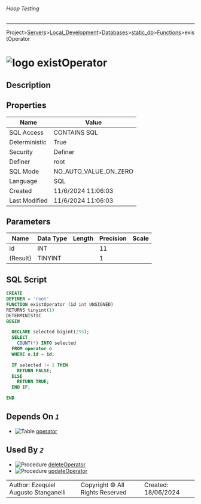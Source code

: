 ###### Hoop Testing
___
Project>[Servers](../../../../Servers.md)>[Local_Development](../../../Local_Development.md)>[Databases](../../Databases.md)>[static_db](../static_db.md)>[Functions](Functions.md)>existOperator


# ![logo](../../../../../Images/function64.svg) existOperator

## <a name="#Description"></a>Description
> 
## <a name="#Properties"></a>Properties
|Name|Value|
|---|---|
|SQL Access|CONTAINS SQL|
|Deterministic|True|
|Security|Definer|
|Definer|root|
|SQL Mode|NO_AUTO_VALUE_ON_ZERO|
|Language|SQL|
|Created|11/6/2024 11:06:03|
|Last Modified|11/6/2024 11:06:03|


## <a name="#Parameters"></a>Parameters
|Name|Data Type|Length|Precision|Scale|
|---|---|---|---|---|
|id|INT||11||
|(Result)|TINYINT||1||

## <a name="#SqlScript"></a>SQL Script
```SQL
CREATE
DEFINER = 'root'
FUNCTION existOperator (id int UNSIGNED)
RETURNS tinyint(1)
DETERMINISTIC
BEGIN

  DECLARE selected bigint(255);
  SELECT
    COUNT(*) INTO selected
  FROM operator o
  WHERE o.id = id;

  IF selected != 1 THEN
    RETURN FALSE;
  ELSE
    RETURN TRUE;
  END IF;

END
```

## <a name="#DependsOn"></a>Depends On _`1`_
- ![Table](../../../../../Images/table.svg) [operator](../Tables/operator.md)


## <a name="#UsedBy"></a>Used By _`2`_
- ![Procedure](../../../../../Images/procedure.svg) [deleteOperator](../Procedures/deleteOperator.md)
- ![Procedure](../../../../../Images/procedure.svg) [updateOperator](../Procedures/updateOperator.md)


||||
|---|---|---|
|Author: Ezequiel Augusto Stanganelli|Copyright © All Rights Reserved|Created: 18/06/2024|